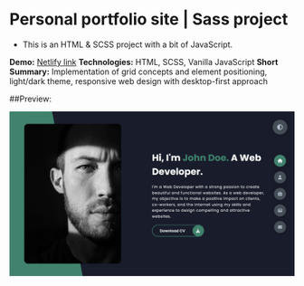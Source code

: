 # Personal portfolio site | Sass project
- This is an HTML & SCSS project with a bit of JavaScript.

**Demo:** [Netlify link](https://portfolio-dz.netlify.app/)
**Technologies:** HTML, SCSS, Vanilla JavaScript
**Short Summary:** Implementation of grid concepts and element positioning, light/dark theme, responsive web design with desktop-first approach

##Preview:

![Landing page preview](./img/preview.png)
